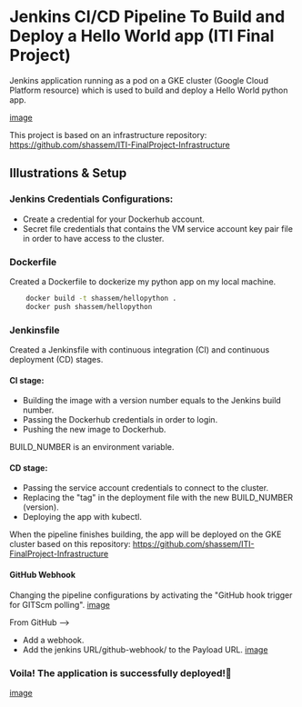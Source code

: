 # Jenkins CI/CD Pipeline To Build and Deploy a Hello World app (ITI Final Project)

Jenkins application running as a pod on a GKE cluster (Google Cloud Platform resource) which is used to build and deploy a Hello World python app.

[image]()

This project is based on an infrastructure repository: https://github.com/shassem/ITI-FinalProject-Infrastructure

## Illustrations & Setup

### Jenkins Credentials Configurations:
- Create a credential for your Dockerhub account.
- Secret file credentials that contains the VM service account key pair file in order to have access to the cluster.

### Dockerfile

Created a Dockerfile to dockerize my python app on my local machine.
```bash
    docker build -t shassem/hellopython .
    docker push shassem/hellopython
```
### Jenkinsfile

Created a Jenkinsfile with continuous integration (CI) and continuous deployment (CD) stages.

#### CI stage:

- Building the image with a version number equals to the Jenkins build number. 
- Passing the Dockerhub credentials in order to login.
- Pushing the new image to Dockerhub.

BUILD_NUMBER is an environment variable.

#### CD stage:

- Passing the service account credentials to connect to the cluster.
- Replacing the "tag" in the deployment file with the new BUILD_NUMBER (version).
- Deploying the app with kubectl.

When the pipeline finishes building, the app will be deployed on the GKE cluster based on this repository:
https://github.com/shassem/ITI-FinalProject-Infrastructure

#### GitHub Webhook

Changing the pipeline configurations by activating the "GitHub hook trigger for GITScm polling".
[image]()

From GitHub -->
- Add a webhook.
- Add the jenkins URL/github-webhook/ to the Payload URL.
[image]()


### Voila! The application is successfully deployed!🚀 

[image]()






